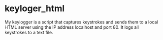 # keyloger_html
My keylogger is a script that captures keystrokes and sends them to a local HTML server using the IP address localhost and port 80. It logs all keystrokes to a text file.
